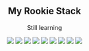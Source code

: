 <h2 align = "center"> My Rookie Stack </h2>
    <p align = "center">Still learning</p>
    <p align = "center">
        <img src = "https://img.shields.io/badge/C%23-239120?style=for-the-badge&logo=c-sharp&logoColor=white" />
        <img src = "https://img.shields.io/badge/Python-3776AB?style=for-the-badge&logo=python&logoColor=white" />
        <img src = "https://img.shields.io/badge/JavaScript-F7DF1E?style=for-the-badge&logo=javascript&logoColor=black" />
        <img src = "https://img.shields.io/badge/HTML5-E34F26?style=for-the-badge&logo=html5&logoColor=white">
        <img src = "https://img.shields.io/badge/PHP-777BB4?style=for-the-badge&logo=php&logoColor=white">
        <img src = "https://img.shields.io/badge/MySQL-00000F?style=for-the-badge&logo=mysql&logoColor=white">
        <img src = "https://img.shields.io/badge/CSS-239120?&style=for-the-badge&logo=css3&logoColor=white">
        <img src = "https://img.shields.io/badge/C%23-239120?style=for-the-badge&logo=c-sharp&logoColor=white">
        <img src = "https://img.shields.io/badge/Arduino-00979D?style=for-the-badge&logo=Arduino&logoColor=white">
    </p>
